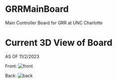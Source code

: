 # GRRMainBoard
Main Controller Board for GRR at UNC Charlotte

# Current 3D View of Board
AS OF 11/2/2023

Front:
![front](https://github.com/SonOfCheevap/GRRMainBoard/assets/108093325/1c17eb67-5e3e-4402-9cc1-57f8f6732a4c)

Back:
![back](https://github.com/SonOfCheevap/GRRMainBoard/assets/108093325/affb925e-ff07-4d6a-ba36-992939e1166c)
